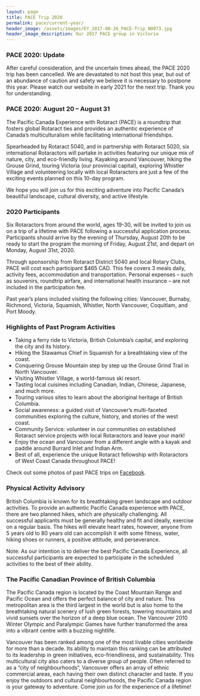 ```yaml
---
layout: page
title: PACE Trip 2020
permalink: pace/current-year/
header_image: /assets/images/EY_2017-08-26_PACE-Trip_N0073.jpg
header_image_description: Our 2017 PACE group in Victoria
---
```


### PACE 2020: Update

After careful consideration, and the uncertain times ahead, the PACE 2020 trip has been cancelled. We are devastated to not host this year, but out of an abundance of caution and safety we believe it is necessary to postpone this year. Please watch our website in early 2021 for the next trip. Thank you for understanding.

### PACE 2020: August 20 – August 31

The Pacific Canada Experience with Rotaract (PACE) is a roundtrip that fosters global Rotaract ties and provides an authentic experience of Canada’s multiculturalism while facilitating international friendships.

Spearheaded by Rotaract 5040, and in partnership with Rotaract 5020, six international Rotaractors will partake in activities featuring our unique mix of nature, city, and eco-friendly living. Kayaking around Vancouver, hiking the Grouse Grind, touring Victoria (our provincial capital), exploring Whistler Village and volunteering locally with local Rotaractors are just a few of the exciting events planned on this 10-day program.

We hope you will join us for this exciting adventure into Pacific Canada’s beautiful landscape, cultural diversity, and active lifestyle.

### 2020 Participants

Six Rotaractors from around the world, ages 19-30, will be invited to join us on a trip of a lifetime with PACE following a successful application process. Participants should arrive by the evening of Thursday, August 20th to be ready to start the program the morning of Friday, August 21st, and depart on Monday, August 31st, 2020.

Through sponsorship from Rotaract District 5040 and local Rotary Clubs, PACE will cost each participant $465 CAD. This fee covers 3 meals daily, activity fees, accommodation and transportation. Personal expenses – such as souvenirs, roundtrip airfare, and international health insurance – are not included in the participation fee.

Past year’s plans included visiting the following cities: Vancouver, Burnaby, Richmond, Victoria, Squamish, Whistler, North Vancouver, Coquitlam, and Port Moody.

### Highlights of Past Program Activities

* Taking a ferry ride to Victoria, British Columbia’s capital, and exploring the city and its history.
* Hiking the Stawamus Chief in Squamish for a breathtaking view of the coast.
* Conquering Grouse Mountain step by step up the Grouse Grind Trail in North Vancouver.
* Visiting Whistler Village, a world-famous ski resort.
* Tasting local cuisines including Canadian, Indian, Chinese, Japanese, and much more.
* Touring various sites to learn about the aboriginal heritage of British Columbia.
* Social awareness: a guided visit of Vancouver’s multi-faceted communities exploring the culture, history, and stories of the west coast.
* Community Service: volunteer in our communities on established Rotaract service projects with local Rotaractors and leave your mark!
* Enjoy the ocean and Vancouver from a different angle with a kayak and paddle around Burrard Inlet and Indian Arm.
* Best of all, experience the unique Rotaract fellowship with Rotaractors of West Coast Canada throughout PACE!

Check out some photos of past PACE trips on [Facebook](https://www.facebook.com/pg/PACERotaract/photos).

### Physical Activity Advisory

British Columbia is known for its breathtaking green landscape and outdoor activities. To provide an authentic Pacific Canada experience with PACE, there are two planned hikes, which are physically challenging. All successful applicants must be generally healthy and fit and ideally, exercise on a regular basis. The hikes will elevate heart rates, however, anyone from 5 years old to 80 years old can accomplish it with some fitness, water, hiking shoes or runners, a positive attitude, and perseverance.

Note: As our intention is to deliver the best Pacific Canada Experience, all successful participants are expected to participate in the scheduled activities to the best of their ability.

### The Pacific Canadian Province of British Columbia

The Pacific Canada region is located by the Coast Mountain Range and Pacific Ocean and offers the perfect balance of city and nature. This metropolitan area is the third largest in the world but is also home to the breathtaking natural scenery of lush green forests, towering mountains and vivid sunsets over the horizon of a deep blue ocean. The Vancouver 2010 Winter Olympic and Paralympic Games have further transformed the area into a vibrant centre with a buzzing nightlife.

Vancouver has been ranked among one of the most livable cities worldwide for more than a decade. Its ability to maintain this ranking can be attributed to its leadership in green initiatives, eco-friendliness, and sustainability. This multicultural city also caters to a diverse group of people. Often referred to as a “city of neighbourhoods“, Vancouver offers an array of ethnic commercial areas, each having their own distinct character and taste. If you enjoy the outdoors and cultural neighbourhoods, the Pacific Canada region is your gateway to adventure. Come join us for the experience of a lifetime!
